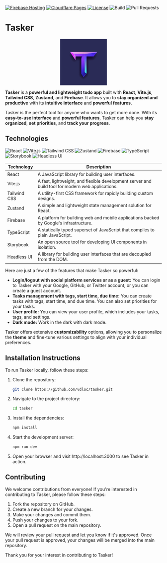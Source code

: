 [![Firebase Hosting](https://img.shields.io/badge/Firebase-Hosting-FFCA28?logo=firebase&logoColor=white)](https://real-todos-6d1b4.web.app/)
[![Cloudflare Pages](https://img.shields.io/badge/Cloudflare-Pages-F38020?logo=cloudflare&logoColor=white)](https://react-todos.pages.dev)
[![License](https://img.shields.io/badge/license-MIT-blue.svg)](https://github.com/vdloc/tasker/blob/master/LICENSE)
![Build](https://img.shields.io/badge/build-passing-brightgreen?style=flat)
![Pull Requests](https://img.shields.io/github/issues-pr/vdloc/tasker?style=flat)


# Tasker

<div>
  <img src="/markdown/imgs/tasker.png" alt="Tasker Logo" style="max-width: 150px;display:block; margin:auto;">
</div>

**Tasker** is a **powerful and lightweight todo app** built with **React**, **Vite.js**, **Tailwind CSS**, **Zustand**, and **Firebase**. It allows you to **stay organized and productive** with its **intuitive interface** and **powerful features**.

Tasker is the perfect tool for anyone who wants to get more done. With its **easy-to-use interface** and **powerful features**, Tasker can help you **stay organized**, **set priorities**, and **track your progress**.

## Technologies

![React](https://img.shields.io/badge/-React-61DAFB?logo=react&logoColor=white&style=flat)
![Vite.js](https://img.shields.io/badge/-Vite.js-646CFF?logo=vite&logoColor=white&style=flat)
![Tailwind CSS](https://img.shields.io/badge/-Tailwind_CSS-38B2AC?logo=tailwind-css&logoColor=white&style=flat)
![Zustand](https://img.shields.io/badge/-Zustand-FFC83D?logo=zustand&logoColor=white&style=flat)
![Firebase](https://img.shields.io/badge/-Firebase-FFCA28?logo=firebase&logoColor=white&style=flat)
![TypeScript](https://img.shields.io/badge/-TypeScript-3178C6?logo=typescript&logoColor=white&style=flat)
![Storybook](https://img.shields.io/badge/-Storybook-FF4785?logo=storybook&logoColor=white&style=flat)
![Headless UI](https://img.shields.io/badge/-Headless_UI-38B2AC?logo=headless-ui&logoColor=white&style=flat)

| Technology   | Description                                                                                      |
| ------------ | ------------------------------------------------------------------------------------------------ |
| React        | A JavaScript library for building user interfaces.                                               |
| Vite.js      | A fast, lightweight, and flexible development server and build tool for modern web applications. |
| Tailwind CSS | A utility-first CSS framework for rapidly building custom designs.                               |
| Zustand      | A simple and lightweight state management solution for React.                                    |
| Firebase     | A platform for building web and mobile applications backed by Google's infrastructure.           |
| TypeScript   | A statically typed superset of JavaScript that compiles to plain JavaScript.                     |
| Storybook    | An open source tool for developing UI components in isolation.                                   |
| Headless UI  | A library for building user interfaces that are decoupled from the DOM.                         |

Here are just a few of the features that make Tasker so powerful:

- **Login/logout with social platform services or as a guest:** You can login to Tasker with your Google, GitHub, or Twitter account, or you can create a guest account.
- **Tasks management with tags, start time, due time:** You can create tasks with tags, start time, and due time. You can also set priorities for your tasks.
- **User profile:** You can view your user profile, which includes your tasks, tags, and settings.
- **Dark mode:** Work in the dark with dark mode.

Tasker offers extensive **customizability** options, allowing you to personalize the **theme** and fine-tune various settings to align with your individual preferences.



## Installation Instructions

To run Tasker locally, follow these steps:

1. Clone the repository:
   ```bash
   git clone https://github.com/vdloc/tasker.git
   ```
2. Navigate to the project directory:
   ```bash
   cd tasker
   ```
3. Install the dependencies:
   ```bash
   npm install
   ```
4. Start the development server:
   ```bash
   npm run dev
   ```
5. Open your browser and visit http://localhost:3000 to see Tasker in action.

## Contributing

We welcome contributions from everyone! If you're interested in contributing to Tasker, please follow
these steps:

1. Fork the repository on GitHub.
2. Create a new branch for your changes.
3. Make your changes and commit them.
4. Push your changes to your fork.
5. Open a pull request on the main repository.

We will review your pull request and let you know if it's approved. Once your pull request is approved, your changes will be merged into the main repository.

Thank you for your interest in contributing to Tasker!
